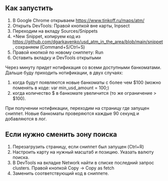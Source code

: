 ## Как запустить
1. В Google Chrome открываем https://www.tinkoff.ru/maps/atm/
2. Открыть DevTools: Правой кнопкой вне карты, Inpsect
3. Переходим на вкладу Sources/Snippets
4. +New Snippet, копируем код из https://github.com/dgarkavenko/usd_atm_in_the_area/blob/main/snippet, сохраняем (Command+S/Ctrl+S) 
5. Правой кнопкой по новому сниппету: Run
6. Оставить вкладку и DevTools открытыми

Через минуту придет нотификация со всеми доступными банкоматами.
Дальше буду приходить нотификации, в двух случаях:
  1. когда будут появляются новые банкоматы c более чем $100 (можно поменять в коде: var min_usd_amount = 100;)
  2. когда количество $ в банкомате увеличится (то же ограничение > $100).

При получении нотификации, переходим на страницу где запущен сниппет. Новые банкоматы проверяются каждые 90 секунд и добавляются в лог.

## Если нужно сменить зону поиска
1. Перезагрузить страницу, если сниппет был запущен (Ctrl+R)
2. Настроить карту на нужный масштаб и позицию. Указать валюту поиска.
3. В DevTools на вкладке Network найти в списке последний запрос clusters. Правой кнопкой Copy -> Copy as fetch
4. Заменить соответствующий код в сниппете.
